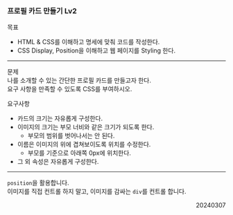 ### 프로필 카드 만들기 Lv2
목표  
- HTML & CSS를 이해하고 명세에 맞춰 코드를 작성한다.
- CSS Display, Position을 이해하고 웹 페이지를 Styling 한다.
---
문제  
나를 소개할 수 있는 간단한 프로필 카드를 만들고자 한다.  
요구 사항을 만족할 수 있도록 CSS를 부여하시오.  

요구사항  
- 카드의 크기는 자유롭게 구성한다.
- 이미지의 크기는 부모 너비와 같은 크기가 되도록 한다.
  - 부모의 범위를 벗어나서는 안 된다.
- 이름은 이미지의 위에 겹쳐보이도록 위치를 수정한다.
  - 부모를 기준으로 아래쪽 0px에 위치한다.
- 그 외 속성은 자유롭게 구성한다.
---
`position`을 활용합니다.  
이미지를 직접 컨트롤 하지 말고, 이미지를 감싸는 `div`를 컨트롤 합니다.
<div style="text-align: right">20240307</div>